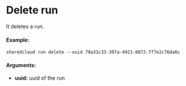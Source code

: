 # Delete run

It deletes a run.

#### Example:

```
sharedcloud run delete --uuid 79a31c33-397a-4921-8072-7f7e2c76da6c

```

#### Arguments:

* **uuid:** uuid of the run



